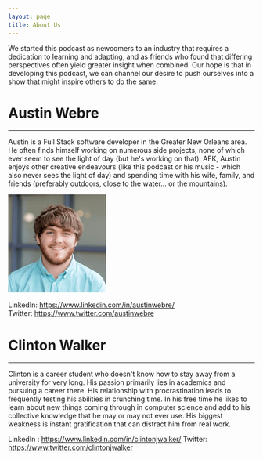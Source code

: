 ```yaml
---
layout: page
title: About Us
---
```

We started this podcast as newcomers to an industry that requires a dedication to learning and adapting, and as friends who found that differing perspectives often yield greater insight when combined. Our hope is that in developing this podcast, we can channel our desire to push ourselves into a show that might inspire others to do the same.

# Austin Webre
<hr />
Austin is a Full Stack software developer in the Greater New Orleans area. He often finds himself working on numerous side projects, none of which ever seem to see the light of day (but he's working on that). AFK, Austin enjoys other creative endeavours (like this podcast or his music - which also never sees the light of day) and spending time with his wife, family, and friends (preferably outdoors, close to the water... or the mountains).

![Austin Webre](/assets/austin.jpeg)

LinkedIn: <https://www.linkedin.com/in/austinwebre/> <br/>
Twitter: <https://www.twitter.com/austinwebre>

# Clinton Walker
<hr />
Clinton is a career student who doesn't know how to stay away from a university for very long. His passion primarily lies in academics and pursuing a career there. His relationship with procrastination leads to frequently testing his abilities in crunching time. In his free time he likes to learn about new things coming through in computer science and add to his collective knowledge that he may or may not ever use. His biggest weakness is instant gratification that can distract him from real work.

LinkedIn : <https://www.linkedin.com/in/clintonjwalker/>
Twitter: <https://www.twitter.com/clintonjwalker>